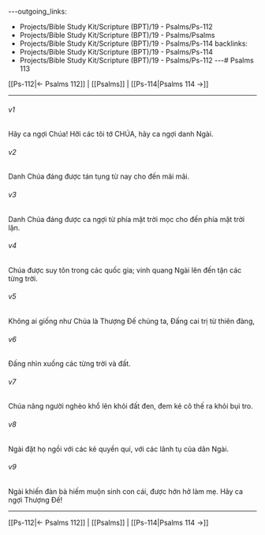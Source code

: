 ---outgoing_links:
  - Projects/Bible Study Kit/Scripture (BPT)/19 - Psalms/Ps-112
  - Projects/Bible Study Kit/Scripture (BPT)/19 - Psalms/Psalms
  - Projects/Bible Study Kit/Scripture (BPT)/19 - Psalms/Ps-114
backlinks:
  - Projects/Bible Study Kit/Scripture (BPT)/19 - Psalms/Ps-114
  - Projects/Bible Study Kit/Scripture (BPT)/19 - Psalms/Ps-112
---# Psalms 113

[[Ps-112|← Psalms 112]] | [[Psalms]] | [[Ps-114|Psalms 114 →]]
***



###### v1 
Hãy ca ngợi Chúa! Hỡi các tôi tớ CHÚA, hãy ca ngợi danh Ngài. 

###### v2 
Danh Chúa đáng được tán tụng từ nay cho đến mãi mãi. 

###### v3 
Danh Chúa đáng được ca ngợi từ phía mặt trời mọc cho đến phía mặt trời lặn. 

###### v4 
Chúa được suy tôn trong các quốc gia; vinh quang Ngài lên đến tận các từng trời. 

###### v5 
Không ai giống như Chúa là Thượng Đế chúng ta, Đấng cai trị từ thiên đàng, 

###### v6 
Đấng nhìn xuống các từng trời và đất. 

###### v7 
Chúa nâng người nghèo khổ lên khỏi đất đen, đem kẻ cô thế ra khỏi bụi tro. 

###### v8 
Ngài đặt họ ngồi với các kẻ quyền quí, với các lãnh tụ của dân Ngài. 

###### v9 
Ngài khiến đàn bà hiếm muộn sinh con cái, được hớn hở làm mẹ. Hãy ca ngợi Thượng Đế!

***
[[Ps-112|← Psalms 112]] | [[Psalms]] | [[Ps-114|Psalms 114 →]]
